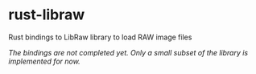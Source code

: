 rust-libraw
===========

Rust bindings to LibRaw library to load RAW image files

_The bindings are not completed yet. Only a small subset of the library is implemented for now._
